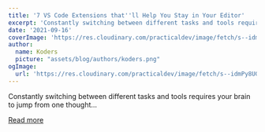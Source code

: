 ```yaml
---
title: '7 VS Code Extensions that''ll Help You Stay in Your Editor'
excerpt: 'Constantly switching between different tasks and tools requires your brain to jump from one thought...'
date: '2021-09-16'
coverImage: 'https://res.cloudinary.com/practicaldev/image/fetch/s--idmPy8UG--/c_imagga_scale,f_auto,fl_progressive,h_420,q_auto,w_1000/https://dev-to-uploads.s3.amazonaws.com/uploads/articles/tuaobjcqf9jjbmmtak89.jpg'
author:
  name: Koders
  picture: "assets/blog/authors/koders.png"
ogImage:
  url: 'https://res.cloudinary.com/practicaldev/image/fetch/s--idmPy8UG--/c_imagga_scale,f_auto,fl_progressive,h_420,q_auto,w_1000/https://dev-to-uploads.s3.amazonaws.com/uploads/articles/tuaobjcqf9jjbmmtak89.jpg'
---
```


Constantly switching between different tasks and tools requires your brain to jump from one thought...

[Read more](https://dev.to/alexomeyer/7-vs-code-extensions-that-help-ll-you-stay-in-your-editor-a5f)
